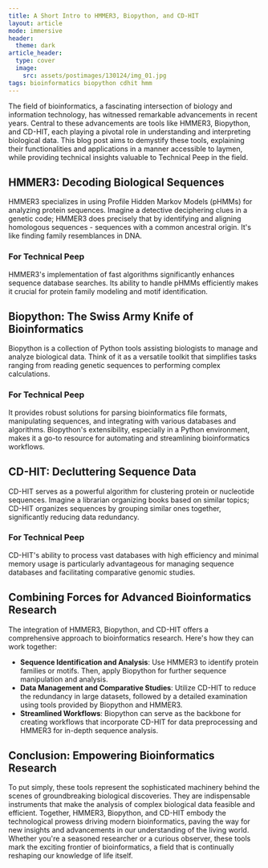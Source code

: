 ```yaml
---
title: A Short Intro to HMMER3, Biopython, and CD-HIT
layout: article
mode: immersive
header:
  theme: dark
article_header:
  type: cover
  image:
    src: assets/postimages/130124/img_01.jpg
tags: bioinformatics biopython cdhit hmm
---
```


The field of bioinformatics, a fascinating intersection of biology and information technology, has witnessed remarkable advancements in recent years. Central to these advancements are tools like HMMER3, Biopython, and CD-HIT, each playing a pivotal role in understanding and interpreting biological data. This blog post aims to demystify these tools, explaining their functionalities and applications in a manner accessible to laymen, while providing technical insights valuable to Technical Peep in the field.

## HMMER3: Decoding Biological Sequences

HMMER3 specializes in using Profile Hidden Markov Models (pHMMs) for analyzing protein sequences. Imagine a detective deciphering clues in a genetic code; HMMER3 does precisely that by identifying and aligning homologous sequences - sequences with a common ancestral origin. It's like finding family resemblances in DNA.

### For Technical Peep
HMMER3's implementation of fast algorithms significantly enhances sequence database searches. Its ability to handle pHMMs efficiently makes it crucial for protein family modeling and motif identification.

## Biopython: The Swiss Army Knife of Bioinformatics

Biopython is a collection of Python tools assisting biologists to manage and analyze biological data. Think of it as a versatile toolkit that simplifies tasks ranging from reading genetic sequences to performing complex calculations.

### For Technical Peep
It provides robust solutions for parsing bioinformatics file formats, manipulating sequences, and integrating with various databases and algorithms. Biopython's extensibility, especially in a Python environment, makes it a go-to resource for automating and streamlining bioinformatics workflows.

## CD-HIT: Decluttering Sequence Data

CD-HIT serves as a powerful algorithm for clustering protein or nucleotide sequences. Imagine a librarian organizing books based on similar topics; CD-HIT organizes sequences by grouping similar ones together, significantly reducing data redundancy.

### For Technical Peep
CD-HIT's ability to process vast databases with high efficiency and minimal memory usage is particularly advantageous for managing sequence databases and facilitating comparative genomic studies.

## Combining Forces for Advanced Bioinformatics Research

The integration of HMMER3, Biopython, and CD-HIT offers a comprehensive approach to bioinformatics research. Here's how they can work together:

- **Sequence Identification and Analysis**: Use HMMER3 to identify protein families or motifs. Then, apply Biopython for further sequence manipulation and analysis.
- **Data Management and Comparative Studies**: Utilize CD-HIT to reduce the redundancy in large datasets, followed by a detailed examination using tools provided by Biopython and HMMER3.
- **Streamlined Workflows**: Biopython can serve as the backbone for creating workflows that incorporate CD-HIT for data preprocessing and HMMER3 for in-depth sequence analysis.

## Conclusion: Empowering Bioinformatics Research

To put simply, these tools represent the sophisticated machinery behind the scenes of groundbreaking biological discoveries. They are indispensable instruments that make the analysis of complex biological data feasible and efficient. Together, HMMER3, Biopython, and CD-HIT embody the technological prowess driving modern bioinformatics, paving the way for new insights and advancements in our understanding of the living world. Whether you're a seasoned researcher or a curious observer, these tools mark the exciting frontier of bioinformatics, a field that is continually reshaping our knowledge of life itself.
